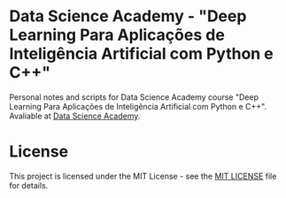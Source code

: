 # Data Science Academy - "Deep Learning Para Aplicações de Inteligência Artificial com Python e C++"

Personal notes and scripts for Data Science Academy course "Deep Learning Para Aplicações de Inteligência Artificial com Python e C++".
Avaliable at [Data Science Academy](https://www.datascienceacademy.com.br/).

# License

This project is licensed under the MIT License - see the [MIT LICENSE](LICENSE) file for details.
